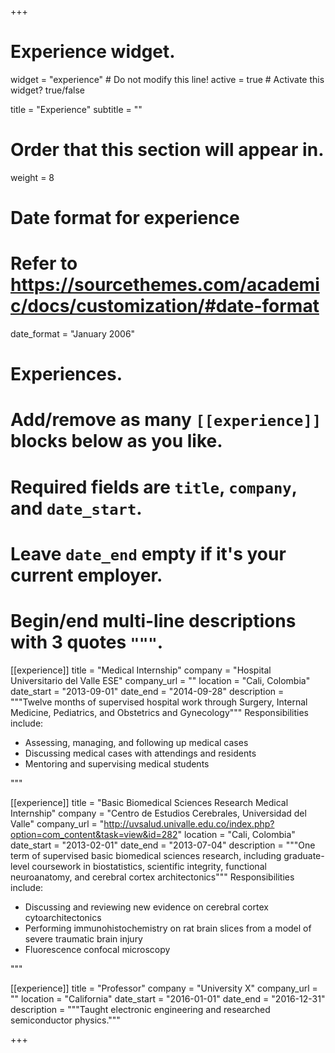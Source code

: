 +++
# Experience widget.
widget = "experience"  # Do not modify this line!
active = true  # Activate this widget? true/false

title = "Experience"
subtitle = ""

# Order that this section will appear in.
weight = 8

# Date format for experience
#   Refer to https://sourcethemes.com/academic/docs/customization/#date-format
date_format = "January 2006"

# Experiences.
#   Add/remove as many `[[experience]]` blocks below as you like.
#   Required fields are `title`, `company`, and `date_start`.
#   Leave `date_end` empty if it's your current employer.
#   Begin/end multi-line descriptions with 3 quotes `"""`.
[[experience]]
  title = "Medical Internship"
  company = "Hospital Universitario del Valle ESE"
  company_url = ""
  location = "Cali, Colombia"
  date_start = "2013-09-01"
  date_end = "2014-09-28"
  description = """Twelve months of supervised hospital work through Surgery, Internal Medicine, Pediatrics, and Obstetrics and Gynecology"""
  Responsibilities include:
  
  * Assessing, managing, and following up medical cases
  * Discussing medical cases with attendings and residents
  * Mentoring and supervising medical students

  """

[[experience]]
  title = "Basic Biomedical Sciences Research Medical Internship"
  company = "Centro de Estudios Cerebrales, Universidad del Valle"
  company_url = "http://uvsalud.univalle.edu.co/index.php?option=com_content&task=view&id=282"
  location = "Cali, Colombia"
  date_start = "2013-02-01"
  date_end = "2013-07-04"
  description = """One term of supervised basic biomedical sciences research, including graduate-level coursework in biostatistics, scientific integrity, functional neuroanatomy, and cerebral cortex architectonics"""
  Responsibilities include:
  
  * Discussing and reviewing new evidence on cerebral cortex cytoarchitectonics
  * Performing immunohistochemistry on rat brain slices from a model of severe traumatic brain injury
  * Fluorescence confocal microscopy
 
  """

[[experience]]
  title = "Professor"
  company = "University X"
  company_url = ""
  location = "California"
  date_start = "2016-01-01"
  date_end = "2016-12-31"
  description = """Taught electronic engineering and researched semiconductor physics."""

+++
